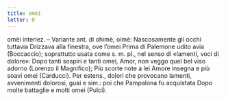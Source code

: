 ```yaml
---
title: omèi
letter: O
---
```

omèi interiez. – Variante ant. di ohimè, oimè: Nascosamente gli occhi tuttavia Drizzava alla finestra, ove l’omei Prima di Palemone udito avia (Boccaccio); soprattutto usata come s. m. pl., nel senso di «lamenti, voci di dolore»: Dopo tanti sospiri e tanti omei, Amor, non veggo quel bel viso adorno (Lorenzo il Magnifico); Più scorte note a lei Amore insegna e più soavi omei (Carducci). Per estens., dolori che provocano lamenti, avvenimenti dolorosi, guai e sim.: poi che Pampalona fu acquistata Dopo molte battaglie e molti omei (Pulci).